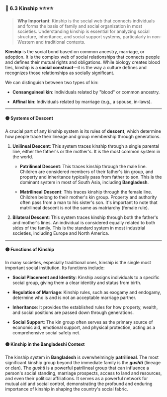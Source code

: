 ### 📌 6.3 Kinship ⭐⭐⭐⭐

> **Why Important**: Kinship is the social web that connects individuals and forms the basis of family and social organization in most societies. Understanding kinship is essential for analyzing social structure, inheritance, and social support systems, particularly in non-Western and traditional contexts.

**Kinship** is the social bond based on common ancestry, marriage, or adoption. It is the complex web of social relationships that connects people and defines their mutual rights and obligations. While biology creates blood ties, kinship is a **social construct**—it is the way a culture defines and recognizes those relationships as socially significant.

We can distinguish between two types of kin:

- **Consanguineal kin**: Individuals related by "blood" or common ancestry.
    
- **Affinal kin**: Individuals related by marriage (e.g., a spouse, in-laws).
    

---

#### 🟡 Systems of Descent

A crucial part of any kinship system is its rules of **descent**, which determine how people trace their lineage and group membership through generations.

1. **Unilineal Descent**: This system traces kinship through a single parental line, either the father's or the mother's. It is the most common system in the world.
    
    - **Patrilineal Descent**: This traces kinship through the male line. Children are considered members of their father's kin group, and property and inheritance typically pass from father to son. This is the dominant system in most of South Asia, including **Bangladesh**.
        
    - **Matrilineal Descent**: This traces kinship through the female line. Children belong to their mother's kin group. Property and authority often pass from a man to his sister's son. It's important to note that matrilineal descent is not the same as matriarchy (female rule).
        
2. **Bilateral Descent**: This system traces kinship through both the father's and mother's lines. An individual is considered equally related to both sides of the family. This is the standard system in most industrial societies, including Europe and North America.
    

---

#### 🟡 Functions of Kinship

In many societies, especially traditional ones, kinship is the single most important social institution. Its functions include:

- **Social Placement and Identity**: Kinship assigns individuals to a specific social group, giving them a clear identity and status from birth.
    
- **Regulation of Marriage**: Kinship rules, such as exogamy and endogamy, determine who is and is not an acceptable marriage partner.
    
- **Inheritance**: It provides the established rules for how property, wealth, and social positions are passed down through generations.
    
- **Social Support**: The kin group often serves as the primary source of economic aid, emotional support, and physical protection, acting as a comprehensive social safety net.
    

#### 🟡 Kinship in the Bangladeshi Context

The kinship system in **Bangladesh** is overwhelmingly **patrilineal**. The most significant kinship group beyond the immediate family is the **_gushti_** (lineage or clan). The _gushti_ is a powerful patrilineal group that can influence a person's social standing, marriage prospects, access to land and resources, and even their political affiliations. It serves as a powerful network for mutual aid and social control, demonstrating the profound and enduring importance of kinship in shaping the country's social fabric.